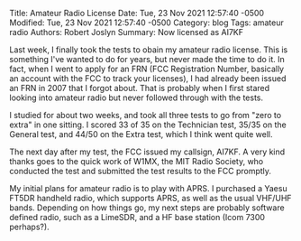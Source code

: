 Title: Amateur Radio License
Date: Tue, 23 Nov 2021 12:57:40 -0500
Modified: Tue, 23 Nov 2021 12:57:40 -0500
Category: blog
Tags: amateur radio
Authors: Robert Joslyn
Summary: Now licensed as AI7KF

Last week, I finally took the tests to obain my amateur radio license. This
is something I've wanted to do for years, but never made the time to do it.
In fact, when I went to apply for an FRN (FCC Registration Number, basically
an account with the FCC to track your licenses), I had already been issued an
FRN in 2007 that I forgot about. That is probably when I first stared looking
into amateur radio but never followed through with the tests.

I studied for about two weeks, and took all three tests to go from "zero to
extra" in one sitting. I scored 33 of 35 on the Technician test, 35/35 on
the General test, and 44/50 on the Extra test, which I think went quite well.

The next day after my test, the FCC issued my callsign, AI7KF. A very kind
thanks goes to the quick work of W1MX, the MIT Radio Society, who conducted
the test and submitted the test results to the FCC promptly.

My initial plans for amateur radio is to play with APRS. I purchased a
Yaesu FT5DR handheld radio, which supports APRS, as well as the usual VHF/UHF
bands. Depending on how things go, my next steps are probably software
defined radio, such as a LimeSDR, and a HF base station (Icom 7300 perhaps?).
